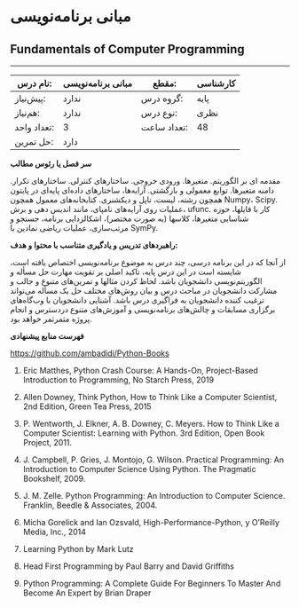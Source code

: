 # مبانی برنامه‌نویسی
## Fundamentals of Computer Programming
_______________________________________________________________________________
| نام درس:    | مبانی برنامه‌نویسی | مقطع:       | کارشناسی |
| ----------- | ------------------ | ----------- | -------- |
| پیش‌نیاز:   | ندارد              | گروه درس:   | پایه     |
| هم‌نیاز:    | ندارد              | نوع درس:    | نظری     |
| تعداد واحد: | 3                  | تعداد ساعت: | 48       |
| حل تمرین:   |  دارد              |             |          |

**سر فصل یا رئوس مطالب**

مقدمه ای بر الگوریتم. متغیرها. ورودی خروجی. ساختارهای کنترلی. ساختارهای تکرار. دامنه متغیرها. توابع معمولی و بازگشتی. آرایه‌ها، ساختارهای داده‌ای پایه‌ای در پایتون همچون رشته‌، لیست‌، تاپل و دیکشنری. کتابخانه‌های معمول همچون Numpy، Scipy. عملیات روی آرایه‌های نامپای، مانند اندیس دهی و برش، ufunc. کار با فایلها، حوزه شناسایی متغیرها، کلاسها (به صورت مختصر)، اشکالزدایی برنامه، جستجو و مرتب‌سازی، عملیات ریاضی نمادین با SymPy. 

**راهبردهای تدریس و یادگیری متناسب با محتوا و هدف:**

از آنجا که در این برنامه درسی، چند درس به موضوع برنامه‌نویسی اختصاص یافته است، شایسته است در این درس پایه، تاکید اصلی بر تقویت مهارت حل مسأله و الگوریتم‌نویسی دانشجویان باشد. لحاظ کردن مثالها و تمرین‌های متنوع و جالب و مشارکت دانشجویان در مباحث درس و بیان روش‌های مختلف حل یک مسأله می‌تواند ترغیب کننده دانشجویان به فراگیری درس باشد. آشنایی دانشجویان با وب‌گاه‌های برگزاری مسابقات و چالش‌های برنامه‌نویسی و آموزش‌های متنوع دردسترس و انجام پروژه مثمرثمر خواهد بود. 

**فهرست منابع پیشنهادی**

<https://github.com/ambadidi/Python-Books>

1. Eric Matthes, Python Crash Course: A Hands-On, Project-Based Introduction to Programming, No Starch Press, 2019

1. Allen Downey, Think Python, How to Think Like a Computer Scientist, 2nd Edition, Green Tea Press, 2015

1. P. Wentworth, J. Elkner, A. B. Downey, C. Meyers. How to Think Like a Computer Scientist: Learning with Python. 3rd Edition, Open Book Project, 2011.

1. J. Campbell, P. Gries, J. Montojo, G. Wilson. Practical Programming: An Introduction to Computer Science Using Python. The Pragmatic Bookshelf, 2009.

1. J. M. Zelle. Python Programming: An Introduction to Computer Science. Franklin, Beedle & Associates, 2004.

1. Micha Gorelick and Ian Ozsvald, High-Performance-Python, y O’Reilly Media, Inc., 2014

1. Learning Python by Mark Lutz

1. Head First Programming by Paul Barry and David Griffiths

1. Python Programming: A Complete Guide For Beginners To Master And Become An Expert by Brian Draper

